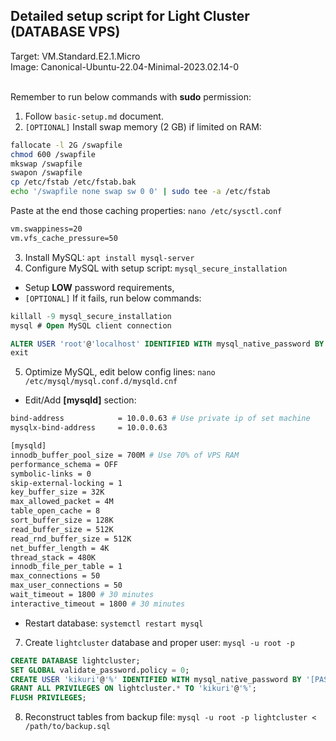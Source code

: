 ## Detailed setup script for Light Cluster (DATABASE VPS)
Target: VM.Standard.E2.1.Micro
<br>
Image: Canonical-Ubuntu-22.04-Minimal-2023.02.14-0
<br>
<br>

Remember to run below commands with **sudo** permission:

1. Follow `basic-setup.md` document.
2. `[OPTIONAL]` Install swap memory (2 GB) if limited on RAM:
```sh
fallocate -l 2G /swapfile
chmod 600 /swapfile
mkswap /swapfile
swapon /swapfile
cp /etc/fstab /etc/fstab.bak
echo '/swapfile none swap sw 0 0' | sudo tee -a /etc/fstab
```
Paste at the end those caching properties: `nano /etc/sysctl.conf`
```sh
vm.swappiness=20
vm.vfs_cache_pressure=50
```
3. Install MySQL: `apt install mysql-server`
4. Configure MySQL with setup script: `mysql_secure_installation`
- Setup **LOW** password requirements,
- `[OPTIONAL]` If it fails, run below commands:
```sql
killall -9 mysql_secure_installation
mysql # Open MySQL client connection

ALTER USER 'root'@'localhost' IDENTIFIED WITH mysql_native_password BY '[PASSWORD_HERE]';
exit
```
5. Optimize MySQL, edit below config lines: `nano /etc/mysql/mysql.conf.d/mysqld.cnf`
- Edit/Add **[mysqld]** section:
```sh
bind-address            = 10.0.0.63 # Use private ip of set machine
mysqlx-bind-address     = 10.0.0.63

[mysqld]
innodb_buffer_pool_size = 700M # Use 70% of VPS RAM
performance_schema = OFF
symbolic-links = 0
skip-external-locking = 1
key_buffer_size = 32K
max_allowed_packet = 4M
table_open_cache = 8
sort_buffer_size = 128K
read_buffer_size = 512K
read_rnd_buffer_size = 512K
net_buffer_length = 4K
thread_stack = 480K
innodb_file_per_table = 1
max_connections = 50
max_user_connections = 50
wait_timeout = 1800 # 30 minutes
interactive_timeout = 1800 # 30 minutes
```
- Restart database: `systemctl restart mysql`
7. Create `lightcluster` database and proper user: `mysql -u root -p`
```sql
CREATE DATABASE lightcluster;
SET GLOBAL validate_password.policy = 0;
CREATE USER 'kikuri'@'%' IDENTIFIED WITH mysql_native_password BY '[PASSWORD_HERE]';
GRANT ALL PRIVILEGES ON lightcluster.* TO 'kikuri'@'%';
FLUSH PRIVILEGES;
```
8. Reconstruct tables from backup file: `mysql -u root -p lightcluster < /path/to/backup.sql`